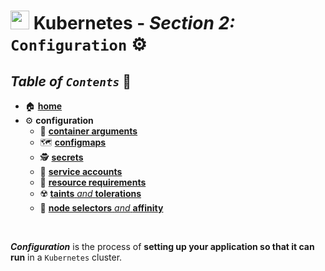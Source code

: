# <img src="../../00-resources/img/k8s.png" width="30px"> **Kubernetes** - ***Section 2:*** `Configuration` ⚙️

## ***Table*** *of* ***`Contents`*** 📜

* 🏠 [**home**](https://github.com/aguerrero232/kubernetes-zero-to-pro)
* ⚙️ **configuration**
  * 🔣 [**container arguments**](10-commands-and-arguments/)
  * 🗺️ [**configmaps**](11-config-maps/)
  * 🕵️ [**secrets**](12-secrets/)
  * 💁 [**service accounts**](13-service-accounts/)
  * 💾 [**resource requirements**](14-resource-requirements/)
  * ☢️ [**taints** *and* **tolerations**](15-taints-and-tolerants/)
  * 🔘 [**node selectors** *and* **affinity**](16-node-selectors-and-affinity/)

<br />

***Configuration*** is the process of **setting up your application so that it can run** in a `Kubernetes` cluster.
